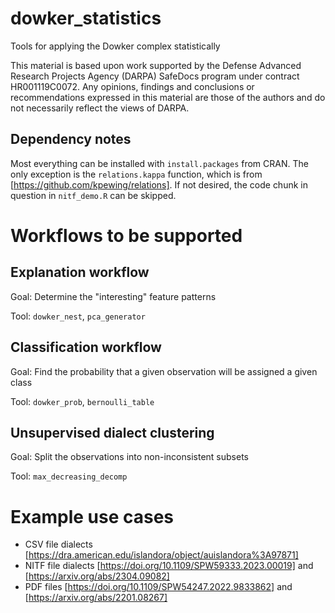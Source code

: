 # dowker_statistics
Tools for applying the Dowker complex statistically

This material is based upon work supported by the Defense Advanced Research 
Projects Agency (DARPA) SafeDocs program under contract HR001119C0072. 
Any opinions, findings and conclusions or recommendations expressed in 
this material are those of the authors and do not necessarily reflect the 
views of DARPA.

## Dependency notes

Most everything can be installed with `install.packages` from CRAN.
The only exception is the `relations.kappa` function, which is from 
[https://github.com/kpewing/relations].  If not desired, the code chunk in
question in `nitf_demo.R` can be skipped.

# Workflows to be supported

## Explanation workflow

Goal: Determine the "interesting" feature patterns

Tool: `dowker_nest`, `pca_generator`

## Classification workflow

Goal: Find the probability that a given observation will be assigned a given class

Tool: `dowker_prob`, `bernoulli_table`

## Unsupervised dialect clustering

Goal: Split the observations into non-inconsistent subsets

Tool: `max_decreasing_decomp`

# Example use cases

* CSV file dialects [https://dra.american.edu/islandora/object/auislandora%3A97871]
* NITF file dialects [https://doi.org/10.1109/SPW59333.2023.00019] and [https://arxiv.org/abs/2304.09082]
* PDF files [https://doi.org/10.1109/SPW54247.2022.9833862] and [https://arxiv.org/abs/2201.08267]
